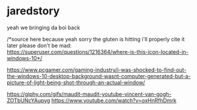 # jaredstory

yeah we bringing da boi back


/*source here because yeah sorry the gluten is hitting i'll properly cite it later please don't be mad: https://superuser.com/questions/1216364/where-is-this-icon-located-in-windows-10*/

https://www.pcgamer.com/gaming-industry/i-was-shocked-to-find-out-the-windows-10-desktop-background-wasnt-computer-generated-but-a-picture-of-light-being-shot-through-an-actual-window/ 


https://giphy.com/gifs/maudit-maudit-youtube-vincent-van-gogh-ZOTbUNcYAupyg
https://www.youtube.com/watch?v=oxHnRfhDmrk 


